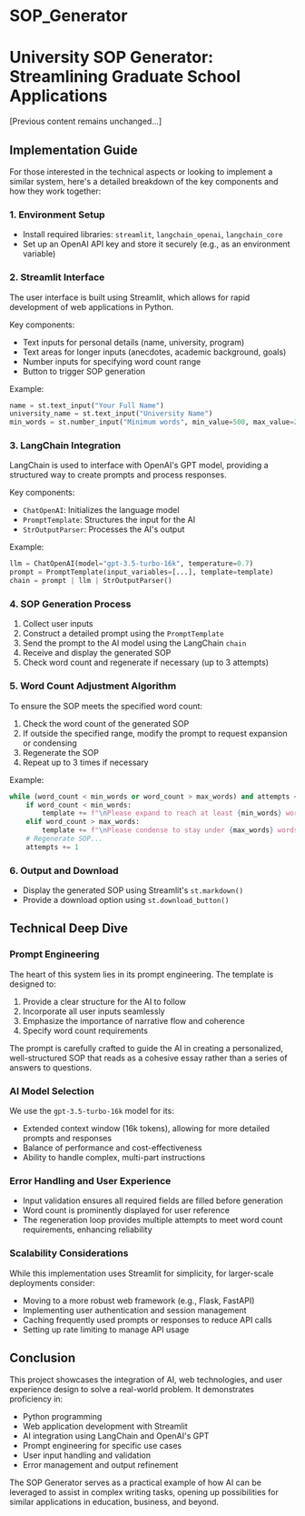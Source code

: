 # SOP_Generator

# University SOP Generator: Streamlining Graduate School Applications

[Previous content remains unchanged...]

## Implementation Guide

For those interested in the technical aspects or looking to implement a similar system, here's a detailed breakdown of the key components and how they work together:

### 1. Environment Setup

- Install required libraries: `streamlit`, `langchain_openai`, `langchain_core`
- Set up an OpenAI API key and store it securely (e.g., as an environment variable)

### 2. Streamlit Interface

The user interface is built using Streamlit, which allows for rapid development of web applications in Python.

Key components:
- Text inputs for personal details (name, university, program)
- Text areas for longer inputs (anecdotes, academic background, goals)
- Number inputs for specifying word count range
- Button to trigger SOP generation

Example:
```python
name = st.text_input("Your Full Name")
university_name = st.text_input("University Name")
min_words = st.number_input("Minimum words", min_value=500, max_value=2000, value=800, step=50)
```

### 3. LangChain Integration

LangChain is used to interface with OpenAI's GPT model, providing a structured way to create prompts and process responses.

Key components:
- `ChatOpenAI`: Initializes the language model
- `PromptTemplate`: Structures the input for the AI
- `StrOutputParser`: Processes the AI's output

Example:
```python
llm = ChatOpenAI(model="gpt-3.5-turbo-16k", temperature=0.7)
prompt = PromptTemplate(input_variables=[...], template=template)
chain = prompt | llm | StrOutputParser()
```

### 4. SOP Generation Process

1. Collect user inputs
2. Construct a detailed prompt using the `PromptTemplate`
3. Send the prompt to the AI model using the LangChain `chain`
4. Receive and display the generated SOP
5. Check word count and regenerate if necessary (up to 3 attempts)

### 5. Word Count Adjustment Algorithm

To ensure the SOP meets the specified word count:

1. Check the word count of the generated SOP
2. If outside the specified range, modify the prompt to request expansion or condensing
3. Regenerate the SOP
4. Repeat up to 3 times if necessary

Example:
```python
while (word_count < min_words or word_count > max_words) and attempts < 3:
    if word_count < min_words:
        template += f"\nPlease expand to reach at least {min_words} words."
    elif word_count > max_words:
        template += f"\nPlease condense to stay under {max_words} words."
    # Regenerate SOP...
    attempts += 1
```

### 6. Output and Download

- Display the generated SOP using Streamlit's `st.markdown()`
- Provide a download option using `st.download_button()`

## Technical Deep Dive

### Prompt Engineering

The heart of this system lies in its prompt engineering. The template is designed to:

1. Provide a clear structure for the AI to follow
2. Incorporate all user inputs seamlessly
3. Emphasize the importance of narrative flow and coherence
4. Specify word count requirements

The prompt is carefully crafted to guide the AI in creating a personalized, well-structured SOP that reads as a cohesive essay rather than a series of answers to questions.

### AI Model Selection

We use the `gpt-3.5-turbo-16k` model for its:
- Extended context window (16k tokens), allowing for more detailed prompts and responses
- Balance of performance and cost-effectiveness
- Ability to handle complex, multi-part instructions

### Error Handling and User Experience

- Input validation ensures all required fields are filled before generation
- Word count is prominently displayed for user reference
- The regeneration loop provides multiple attempts to meet word count requirements, enhancing reliability

### Scalability Considerations

While this implementation uses Streamlit for simplicity, for larger-scale deployments consider:
- Moving to a more robust web framework (e.g., Flask, FastAPI)
- Implementing user authentication and session management
- Caching frequently used prompts or responses to reduce API calls
- Setting up rate limiting to manage API usage

## Conclusion

This project showcases the integration of AI, web technologies, and user experience design to solve a real-world problem. It demonstrates proficiency in:
- Python programming
- Web application development with Streamlit
- AI integration using LangChain and OpenAI's GPT
- Prompt engineering for specific use cases
- User input handling and validation
- Error management and output refinement

The SOP Generator serves as a practical example of how AI can be leveraged to assist in complex writing tasks, opening up possibilities for similar applications in education, business, and beyond.

